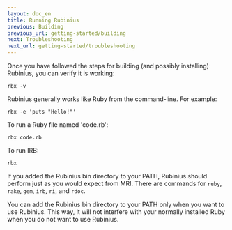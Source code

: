 ```yaml
---
layout: doc_en
title: Running Rubinius
previous: Building
previous_url: getting-started/building
next: Troubleshooting
next_url: getting-started/troubleshooting
---
```


Once you have followed the steps for building (and possibly installing)
Rubinius, you can verify it is working:

    rbx -v

Rubinius generally works like Ruby from the command-line. For example:

    rbx -e 'puts "Hello!"'

To run a Ruby file named 'code.rb':

    rbx code.rb

To run IRB:

    rbx

If you added the Rubinius bin directory to your PATH, Rubinius should perform
just as you would expect from MRI. There are commands for `ruby`, `rake`,
`gem`, `irb`, `ri`, and `rdoc`.

You can add the Rubinius bin directory to your PATH only when you want to use
Rubinius. This way, it will not interfere with your normally installed Ruby
when you do not want to use Rubinius.
